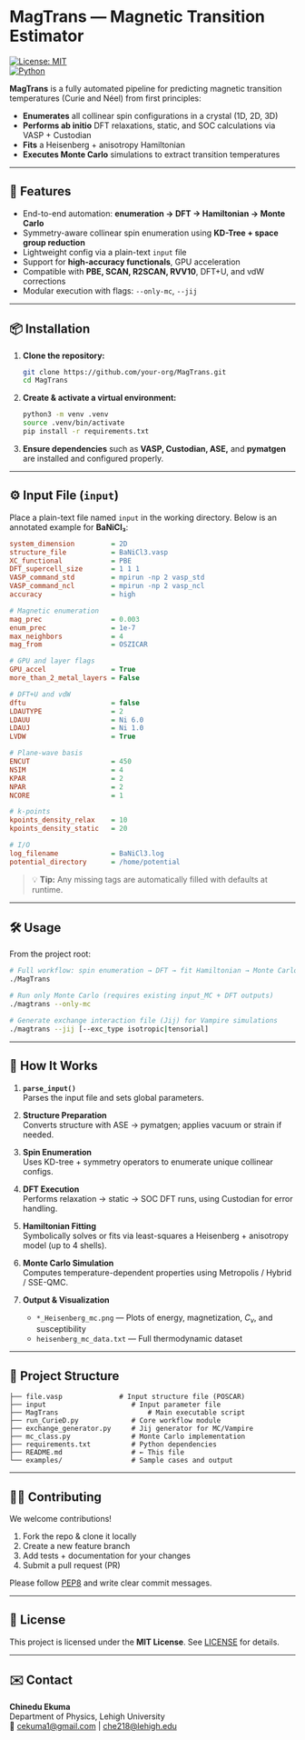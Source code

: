 # MagTrans — Magnetic Transition Estimator

[![License: MIT](https://img.shields.io/badge/License-MIT-blue.svg)](#license)  
[![Python](https://img.shields.io/badge/python-3.8%2B-blue.svg)](https://www.python.org/)  

**MagTrans** is a fully automated pipeline for predicting magnetic transition temperatures (Curie and Néel) from first principles:

- **Enumerates** all collinear spin configurations in a crystal (1D, 2D, 3D)  
- **Performs ab initio** DFT relaxations, static, and SOC calculations via VASP + Custodian  
- **Fits** a Heisenberg + anisotropy Hamiltonian  
- **Executes Monte Carlo** simulations to extract transition temperatures  

---

## 🚀 Features

- End-to-end automation: **enumeration → DFT → Hamiltonian → Monte Carlo**  
- Symmetry-aware collinear spin enumeration using **KD-Tree + space group reduction**  
- Lightweight config via a plain-text `input` file  
- Support for **high-accuracy functionals**, GPU acceleration  
- Compatible with **PBE, SCAN, R2SCAN, RVV10**, DFT+U, and vdW corrections  
- Modular execution with flags: `--only-mc`, `--jij`  

---

## 📦 Installation

1. **Clone the repository:**

   ```bash
   git clone https://github.com/your-org/MagTrans.git
   cd MagTrans
   ```

2. **Create & activate a virtual environment:**

   ```bash
   python3 -m venv .venv
   source .venv/bin/activate
   pip install -r requirements.txt
   ```

3. **Ensure dependencies** such as **VASP, Custodian, ASE,** and **pymatgen** are installed and configured properly.

---

## ⚙️ Input File (`input`)

Place a plain-text file named `input` in the working directory. Below is an annotated example for **BaNiCl₃**:

```ini
system_dimension         = 2D
structure_file           = BaNiCl3.vasp
XC_functional            = PBE
DFT_supercell_size       = 1 1 1
VASP_command_std         = mpirun -np 2 vasp_std
VASP_command_ncl         = mpirun -np 2 vasp_ncl
accuracy                 = high

# Magnetic enumeration
mag_prec                 = 0.003
enum_prec                = 1e-7
max_neighbors            = 4
mag_from                 = OSZICAR

# GPU and layer flags
GPU_accel                = True
more_than_2_metal_layers = False

# DFT+U and vdW
dftu                     = false
LDAUTYPE                 = 2
LDAUU                    = Ni 6.0
LDAUJ                    = Ni 1.0
LVDW                     = True

# Plane-wave basis
ENCUT                    = 450
NSIM                     = 4
KPAR                     = 2
NPAR                     = 2
NCORE                    = 1

# k-points
kpoints_density_relax    = 10
kpoints_density_static   = 20

# I/O
log_filename             = BaNiCl3.log
potential_directory      = /home/potential
```

> 💡 **Tip:** Any missing tags are automatically filled with defaults at runtime.

---

## 🛠️ Usage

From the project root:

```bash
# Full workflow: spin enumeration → DFT → fit Hamiltonian → Monte Carlo
./MagTrans

# Run only Monte Carlo (requires existing input_MC + DFT outputs)
./magtrans --only-mc

# Generate exchange interaction file (Jij) for Vampire simulations
./magtrans --jij [--exc_type isotropic|tensorial]
```

---

## 📖 How It Works

1. **`parse_input()`**  
   Parses the input file and sets global parameters.

2. **Structure Preparation**  
   Converts structure with ASE → pymatgen; applies vacuum or strain if needed.

3. **Spin Enumeration**  
   Uses KD-tree + symmetry operators to enumerate unique collinear configs.

4. **DFT Execution**  
   Performs relaxation → static → SOC DFT runs, using Custodian for error handling.

5. **Hamiltonian Fitting**  
   Symbolically solves or fits via least-squares a Heisenberg + anisotropy model (up to 4 shells).

6. **Monte Carlo Simulation**  
   Computes temperature-dependent properties using Metropolis / Hybrid / SSE-QMC.

7. **Output & Visualization**

   - `*_Heisenberg_mc.png` — Plots of energy, magnetization, $C_v$, and susceptibility  
   - `heisenberg_mc_data.txt` — Full thermodynamic dataset  

---

## 📂 Project Structure

```text
├── file.vasp              # Input structure file (POSCAR)
├── input                     # Input parameter file
├── MagTrans                      # Main executable script
├── run_CurieD.py             # Core workflow module
├── exchange_generator.py     # Jij generator for MC/Vampire
├── mc_class.py               # Monte Carlo implementation
├── requirements.txt          # Python dependencies
├── README.md                 # ← This file
└── examples/                 # Sample cases and output
```

---

## 🧑‍💻 Contributing

We welcome contributions!

1. Fork the repo & clone it locally  
2. Create a new feature branch  
3. Add tests + documentation for your changes  
4. Submit a pull request (PR)

Please follow [PEP8](https://www.python.org/dev/peps/pep-0008/) and write clear commit messages.

---

## 📜 License

This project is licensed under the **MIT License**. See [LICENSE](LICENSE) for details.

---

## ✉️ Contact

**Chinedu Ekuma**  
Department of Physics, Lehigh University  
📧 [cekuma1@gmail.com](mailto:cekuma1@gmail.com) | [che218@lehigh.edu](mailto:che218@lehigh.edu)

